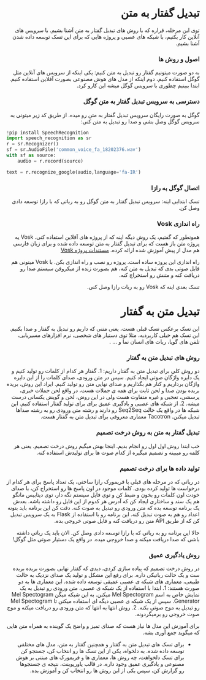 <div dir="rtl" align='right'>

# تبدیل گفتار به متن
توی این مرحله، قراره که با روش های تبدیل گفتار به متن آشنا بشیم. با سرویس های آنلاین کار بکنیم، با شبکه های عصبی و پروژه هایی که برای این تسک توسعه داده شدن آشنا بشیم.
### اصول و روش ها
به دو صورت میتونیم گفتار رو تبدیل به متن کنیم: یکی اینکه از سرویس های آنلاین مثل گوگل استفاده کنیم، دوم اینکه از مدل های هوش مصنوعی بصورت آفلاین استفاده کنیم. ابتدا ببینیم چطوری با سرویس گوگل میشه این کارو کرد.
### دسترسی به سرویس تبدیل گفتار به متن گوگل
گوگل به صورت رایگان سرویس تبدیل گفتار به متن رو میده. از طریق کد زیر میتونی به سرویس گوگل وصل بشی و صدا رو تبدیل به متن کنی:

<div dir="ltr" align='left'>

```python
!pip install SpeechRecognition
import speech_recognition as sr
r = sr.Recognizer()
sf = sr.AudioFile('common_voice_fa_18202376.wav')
with sf as source:
    audio = r.record(source)

text = r.recognize_google(audio,language='fa-IR')
```

<div dir="rtl" align='right'>

### اتصال گوگل به رازا
تسک ابتدایی اینه: سرویس تبدیل گفتار به متن گوگل رو به رباتی که با رازا توسعه دادی وصل کن.
### راه اندازی Vosk
همونطور که گفتیم، یک روش دیگه اینه که از پروژه های آفلاین استفاده کنی. Vosk یه پروژه متن باز هست که برای تبدیل گفتار به متن توسعه داده شده و برای زبان فارسی هم مدل از پیش آموزش شده ارائه کرده.
[مستندات پروژه Vosk](https://alphacephei.com/vosk/)

راه اندازی این پروژه ساده است. پروژه رو نصب و راه اندازی بکن. با Vosk میتونی هم فایل صوتی بدی که تبدیل به متن کنه، هم بصورت زنده از میکروفن سیستم صدا رو دریافت کنه و متنش رو استخراج کنه.

تسک بعدی اینه که Vosk رو به ربات رازا وصل کنی.

# تبدیل متن به گفتار
این تسک برعکس تسک قبلی هست، یعنی متنی که داریم رو تبدیل به گفتار و صدا بکنیم. این تسک هم خیلی کاربردیه، مثلا توی دستیار های شخصی، نرم افزارهای مسیریابی، تلفن های گویا، ربات های انسان نما و ... . 
### روش های تبدیل متن به گفتار
دو روش کلی برای تبدیل متن به گفتار داریم: 1. گفتار هر کدام از کلمات رو تولید کنیم و یک دایره واژگان صوتی ایجاد کنیم. سپس در متن ورودی، صدای کلمات را از این دایره واژگان برداریم و کنار هم بگذاریم و صدای نهایی متن رو تولید کنیم. ایراد این روش، بریده بریده بودن صدا و لحن ثابت برای همه ی جملات هست، در واقع لحن جملات خبری، پرسشی، تعجبی و غیره متفاوت هست ولی در این روش، لحن و گویش یکسانی درست میشه. 2. از شبکه های عصبی و یادگیری عمیق برای برای تولید گفتار استفاده کنیم. این شبکه ها در واقع یک حالت Seq2Seq رو دارند و رشته متن ورودی رو به رشته صداها تبدیل میکنن. Tacotron معماری معروفی برای تبدیل متن به گفتار هست. 
### تبدیل گفتار به متن به روش درخت تصمیم
خب ابتدا روش اول اول رو انجام بدیم. اینجا بهش میگیم روش درخت تصمیم. یعنی هر کلمه رو میبینه و تصمیم میگیره از کدام صوت ها برای تولیدش استفاده کنه.
### تولید داده ها برای درخت تصمیم
در رباتی که در مرحله های قبلی با فریمورک رازا ساختی، یک تعداد پاسخ برای هر کدام از درخواست ها تولید کرده بودی. کلمات موجود در اون پاسخ ها رو استخراج کن، با صدای خودت اون کلمات رو بخون و ضبط کن و توی فایل سیستم نگه دار، توی دیتابیس مانگو هم یک سند و ساختاری ایجاد کن که آدرس هر کدوم از این فایل رو داشته باشه. بعدش یک برنامه توسعه بده که متن ورودی رو تبدیل به صوت کنه. دقت کن این برنامه باید بتونه اعداد رو هم به صوت تبدیل کنه. این برنامه رو با استفاده از Flask به یک سرویس تبدیل کن که از طریق API متن رو دریافت کنه و فایل صوتی خروجی بده.

حالا این برنامه رو به رباتی که با رازا توسعه دادی وصل کن. الان باید یک رباتی داشته باشی که صدا دریافت میکنه و صدا خروجی میده. در واقع یک دستیار صوتی مثل گوگل!

### روش یادگیری عمیق
در روش درخت تصمیم که پیاده سازی  کردی، دیدی که گفتار نهایی بصورت بریده بریده ست و یک حالت رباتیکی داره. برای رفع این مشکل و تولید یک صدای نزدیک به حالت طبیعی، معماری های شبکه ی عصبی عمیقی توسعه داده شده. این معماری ها به دو صورت هستند: 1. ابتدا با استفاده از یک شبکه ی عصبی، متن ورودی رو تبدیل به یک نمایش خاص به اسم Mel Spectogram میکنن. به این شبکه میگن Mel Spectogram Generator. سپس از یک شبکه ی عصبی دیگه ای استفاده میکنن تا Mel Spectogram رو تبدیل به موج صوتی بکنه. 2. روش انتها به انتها که متن ورودی رو دریافت میکنه و  موج صوت خروجی رو برمیگردونه.

برای آموزش این مدل ها نیاز هست که صدای تمیز و واضح یک گوینده به همراه متن هایی که  میگوید جمع آوری بشه.

* برای تسک های تبدیل متن به گفتار و همچنین گفتار به متن، مدل های مختلفی توسعه داده شده. به دلخواه، یکی از این تسک ها رو انتخاب کن، جستجو کن برای تسک دلخواهت، چه روش ها، معماری ها و فریمورک های مبتنی بر هوش مصنوعی و یادگیری عمیق وجود داره. در قالب پاورپوینت، نتیجه ی جستجوها رو گزارش کن، سپس یکی از این روش ها رو انتخاب کن و آموزش بده. 